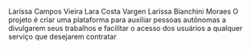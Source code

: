 Larissa Campos Vieira
Lara Costa Vargen
Larissa Bianchini Moraes
O projeto é criar uma plataforma para auxiliar pessoas autônomas a divulgarem seus trabalhos e facilitar o acesso dos usuários a qualquer serviço que desejarem contratar
